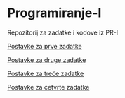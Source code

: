 # Programiranje-I
Repozitorij za zadatke i kodove iz PR-I



[Postavke za prve zadatke](Zadatak%201/Postavke.md)

[Postavke za druge zadatke](Zadatak%202/Postavke.md)

[Postavke za treće zadatke](Zadatak%203/Postavke.md)

[Postavke za četvrte zadatke](Zadatak%204/Postavke.md)
